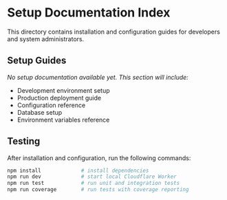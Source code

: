 # Setup Documentation Index

This directory contains installation and configuration guides for developers and system administrators.

## Setup Guides

*No setup documentation available yet. This section will include:*
- Development environment setup
- Production deployment guide
- Configuration reference
- Database setup
- Environment variables reference

## Testing

After installation and configuration, run the following commands:
```bash
npm install             # install dependencies
npm run dev             # start local Cloudflare Worker
npm run test            # run unit and integration tests
npm run coverage        # run tests with coverage reporting